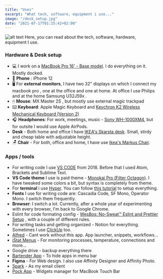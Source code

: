 ```yaml
---
title: "Uses"
excerpt: "What tech, software, equipment i use..."
image: "/desk_setup.jpg"
date: "2021-07-17T01:25:42+02:00"
---
```


![alt text](/desk_setup.jpg)
Here, you can read about the tech, software, hardware, equipment I use.

### Hardware & Desk setup

-   💻 I work on a [MacBook Pro 16' - Base model](https://www.amazon.com/Apple-MacBook-16-Inch-512GB-Storage/dp/B081FZV45H/). I do everything on it. Mostly docked.
-   📱 **Phone** : iPhone 12
-   🖥 For **external monitors**, I have two 32" displays on which I connect my macbook pro , one at the office and one at home. At office I use Philips and at the home Samsung U32J59x .
-   🖱 **Mouse**: MX Master 2S , but mostly use external magic trackpad
-   ⌨️ **Keyboard**: Apple Magic Keyboard and [Keychron K2 Wireless Mechanical Keyboard (Version 2)
    ](https://www.keychron.com/products/keychron-k2-wireless-mechanical-keyboard)
-   🎧 **Headphones**: For work, meetings, music - [Sony WH-1000XM4](https://www.amazon.com/Sony-WH-1000XM4-Canceling-Headphones-phone-call/dp/B0863TXGM3), but for outsite I would use Apple AirPods.
-   **Desk** - Both home and office I have [IKEA's Skarsta desk](https://www.ikea.com/rs/sr/p/skarsta-podesivi-pisaci-sto-bela-s59324818/). Small, stirdy and cheap table with adjustable height.
-   🪑 **Chair** - For both, office and home, I have use [Ikea's Markus Chair](https://www.ikea.com/rs/sr/p/markus-kancelarijska-stolica-vissle-tamnosiva-70261150/).

### Apps / tools

-   For writing code I use [VS CODE](https://code.visualstudio.com/) from 2018. Before that I used Atom, Brackets and Sublime Text.
-   **VS Code theme** I use is paid theme - [Monokai Pro (Filter Octagon)](https://monokai.pro/?ref=stefans.dev). I have tweaked some colors a bit, but syntax is completely from theme.
-   For **terminal** i use [Hyper](https://hyper.is). You can follow [this tutorial](https://tjay.dev/howto-my-terminal-shell-setup-hyper-js-zsh-starship/?ref=stefans.dev) to setup everything.
-   **Fonts** I use for writing code are: Cascadia Code, SF Mono, Operator Mono. I switch them frequently.
-   **Browser**: I switch a lot. Currently, after a whole year of experimenting with every browser, I'm back to Google Chrome.
-   Eslint for code formating config - [WesBos: No-Sweat™ Eslint and Prettier Setup](https://github.com/wesbos/eslint-config-wesbos) , with a couple of different rules.
-   For writing tasks and getting organized - Notion for everything. Sometimes I use [ClickUp](clickup.com) too.
-   [Alfred](https://www.alfredapp.com/) - Cant work without this app. App launcher, snippets, workflows...
-   [iStat Menus](https://bjango.com/mac/istatmenus/) - For monitoring processes, temperature, connections and more...
-   Google drive - backup everything there
-   [Bartender App](https://www.macbartender.com/) - To hide apps in menu bar
-   **Figma** - For Web design. I also use Affinity Designer and Affinity Photo.
-   [Spark](https://sparkmailapp.com/?ref=stefans.dev) - As my email client
-   [Pock App](https://pock.app/) - Widgets manager for MacBook Touch Bar
